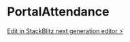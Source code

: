 # PortalAttendance

[Edit in StackBlitz next generation editor ⚡️](https://stackblitz.com/~/github.com/MohaPeth/PortalAttendance)